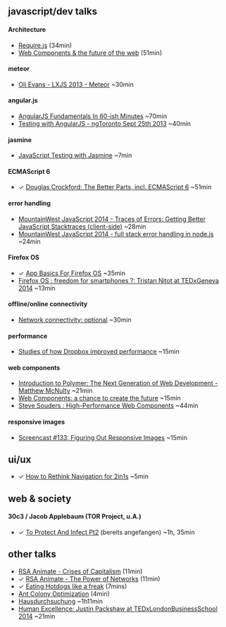 javascript/dev talks
----------------------

#### Architecture
- [Require.js](https://www.youtube.com/watch?v=vWGuaZOTR4U) (34min)
- [Web Components & the future of the web](https://www.youtube.com/watch?v=Byux3Jfw5e8) (51min)

#### meteor  
- [Oli Evans - LXJS 2013 - Meteor](https://www.youtube.com/watch?v=jFiLPpTKK-I&feature=youtu.be) ~30min  

#### angular.js  
- [AngularJS Fundamentals In 60-ish Minutes](https://www.youtube.com/watch?v=i9MHigUZKEM&feature=youtu.be) ~70min 
- [Testing with AngularJS - ngToronto Sept 25th 2013](https://www.youtube.com/watch?v=AKwqfHm-3ZQ&feature=youtu.be) ~40min 

#### jasmine  
- [JavaScript Testing with Jasmine](http://vimeo.com/71326996) ~7min 

#### ECMAScript 6  
- &#10003; [Douglas Crockford: The Better Parts, incl. ECMAScript 6](http://www.ustream.tv/recorded/46640057) ~51min  

#### error handling  
- [MountainWest JavaScript 2014 - Traces of Errors: Getting Better JavaScript Stacktraces (client-side)](https://www.youtube.com/watch?v=4Tys-VuBPgo) ~28min 
- [MountainWest JavaScript 2014 - full stack error handling in node.js](https://www.youtube.com/watch?v=p-2fzgfk9AA) ~24min

#### Firefox OS
- &#10003; [App Basics For Firefox OS](https://www.youtube.com/watch?v=NRRVQSLea34) ~35min
- [Firefox OS : freedom for smartphones ?: Tristan Nitot at TEDxGeneva 2014](https://www.youtube.com/watch?v=JeXP5Ks75LI&feature=youtu.be) ~13min

#### offline/online connectivity
- [Network connectivity: optional](http://vimeo.com/94347623) ~30min 

#### performance
- [Studies of how Dropbox improved performance](http://www.youtube.com/watch?v=3VvPiJ2TzXs&feature=youtu.be&desktop_uri=%2Fwatch%3Fv%3D3VvPiJ2TzXs%26feature%3Dyoutu.be&app=desktop) ~15min 

#### web components
- [Introduction to Polymer: The Next Generation of Web Development - Matthew McNulty](https://www.youtube.com/watch?v=8-Zq2KUN6jM) ~21min 
- [Web Components: a chance to create the future](https://www.youtube.com/watch?v=JUzjr1bIRUg) ~15min 
- [Steve Souders : High-Performance Web Components](https://www.youtube.com/watch?v=RaUNkqDIHr4&feature=youtu.be) ~44min 

#### responsive images
- [Screencast #133: Figuring Out Responsive Images](http://vimeo.com/95506624) ~15min 

ui/ux
---------------------- 

- &#10003; [How to Rethink Navigation for 2in1s](https://software.intel.com/en-us/videos/how-to-rethink-navigation-for-2in1s) ~5min  

web & society
---------------------- 

#### 30c3 / Jacob Applebaum (TOR Project, u.A.)
-  &#10003; [To Protect And Infect Pt2](http://media.ccc.de/browse/congress/2013/30C3_-_5713_-_en_-_saal_2_-_201312301130_-_to_protect_and_infect_part_2_-_jacob.html) (bereits angefangen) ~1h, 35min

other talks
---------------------- 
* [RSA Animate - Crises of Capitalism](https://www.youtube.com/watch?v=qOP2V_np2c0) (11min)
* &#10003; [RSA Animate - The Power of Networks](https://www.youtube.com/watch?v=nJmGrNdJ5Gw) (11min)
* &#10003; [Eating Hotdogs like a freak](https://www.youtube.com/watch?v=6Tq00PyPHP4&list=PLE50FC91A844EEC33) (7mins)
* [Ant Colony Optimization](https://www.youtube.com/watch?v=SMc6UR5blS0) (4min)
* [Hausdurchsuchung](https://www.youtube.com/watch?v=6QN5pashwKk) ~1h11min
* [Human Excellence: Justin Packshaw at TEDxLondonBusinessSchool 2014](https://www.youtube.com/watch?v=VZuEHJUg9Yo&list=PLsRNoUx8w3rOHqEz_K3Sg3xwWOZgK1Cwt) ~21min
